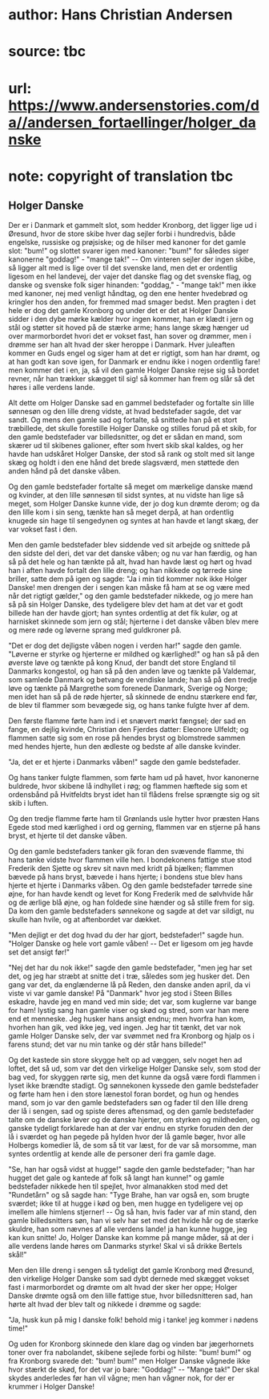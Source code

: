 # author: Hans Christian Andersen
# source: tbc
# url: https://www.andersenstories.com/da//andersen_fortaellinger/holger_danske
# note: copyright of translation tbc

## Holger Danske 

Der er i Danmark et gammelt slot, som hedder Kronborg, det ligger lige
ud i Øresund, hvor de store skibe hver dag sejler forbi i hundredvis,
både engelske, russiske og prøjsiske; og de hilser med kanoner for det
gamle slot: "bum!" og slottet svarer igen med kanoner: "bum!" for
således siger kanonerne "goddag!" - "mange tak!" -- Om vinteren
sejler der ingen skibe, så ligger alt med is lige over til det svenske
land, men det er ordentlig ligesom en hel landevej, der vajer det danske
flag og det svenske flag, og danske og svenske folk siger hinanden:
"goddag," - "mange tak!" men ikke med kanoner, nej med venligt
håndtag, og den ene henter hvedebrød og kringler hos den anden, for
fremmed mad smager bedst. Men pragten i det hele er dog det gamle
Kronborg og under det er det at Holger Danske sidder i den dybe mørke
kælder hvor ingen kommer, han er klædt i jern og stål og støtter sit
hoved på de stærke arme; hans lange skæg hænger ud over marmorbordet
hvori det er vokset fast, han sover og drømmer, men i drømme ser han alt
hvad der sker heroppe i Danmark. Hver juleaften kommer en Guds engel og
siger ham at det er rigtigt, som han har drømt, og at han godt kan sove
igen, for Danmark er endnu ikke i nogen ordentlig fare! men kommer det i
en, ja, så vil den gamle Holger Danske rejse sig så bordet revner, når
han trækker skægget til sig! så kommer han frem og slår så det høres i
alle verdens lande.

Alt dette om Holger Danske sad en gammel bedstefader og fortalte sin
lille sønnesøn og den lille dreng vidste, at hvad bedstefader sagde, det
var sandt. Og mens den gamle sad og fortalte, så snittede han på et
stort træbillede, det skulle forestille Holger Danske og stilles forud
på et skib, for den gamle bedstefader var billedsnitter, og det er sådan
en mand, som skærer ud til skibenes galioner, efter som hvert skib skal
kaldes, og her havde han udskåret Holger Danske, der stod så rank og
stolt med sit lange skæg og holdt i den ene hånd det brede slagsværd,
men støttede den anden hånd på det danske våben.

Og den gamle bedstefader fortalte så meget om mærkelige danske mænd og
kvinder, at den lille sønnesøn til sidst syntes, at nu vidste han lige
så meget, som Holger Danske kunne vide, der jo dog kun drømte derom; og
da den lille kom i sin seng, tænkte han så meget derpå, at han ordentlig
knugede sin hage til sengedynen og syntes at han havde et langt skæg,
der var vokset fast i den.

Men den gamle bedstefader blev siddende ved sit arbejde og snittede på
den sidste del deri, det var det danske våben; og nu var han færdig, og
han så på det hele og han tænkte på alt, hvad han havde læst og hørt og
hvad han i aften havde fortalt den lille dreng; og han nikkede og
tørrede sine briller, satte dem på igen og sagde: "Ja i min tid kommer
nok ikke Holger Danske! men drengen der i sengen kan måske få ham at se
og være med når det rigtigt gælder," og den gamle bedstefader nikkede,
og jo mere han så på sin Holger Danske, des tydeligere blev det ham at
det var et godt billede han der havde gjort; han syntes ordentlig at det
fik kulør, og at harnisket skinnede som jern og stål; hjerterne i det
danske våben blev mere og mere røde og løverne sprang med guldkroner på.

"Det er dog det dejligste våben nogen i verden har!" sagde den gamle.
"Løverne er styrke og hjerterne er mildhed og kærlighed!" og han så på
den øverste løve og tænkte på kong Knud, der bandt det store England til
Danmarks kongestol, og han så på den anden løve og tænkte på Valdemar,
som samlede Danmark og betvang de vendiske lande; han så på den tredje
løve og tænkte på Margrethe som forenede Danmark, Sverige og Norge; men
idet han så på de røde hjerter, så skinnede de endnu stærkere end før,
de blev til flammer som bevægede sig, og hans tanke fulgte hver af dem.

Den første flamme førte ham ind i et snævert mørkt fængsel; der sad en
fange, en dejlig kvinde, Christian den Fjerdes datter: Eleonore Ulfeldt;
og flammen satte sig som en rose på hendes bryst og blomstrede sammen
med hendes hjerte, hun den ædleste og bedste af alle danske kvinder.

"Ja, det er et hjerte i Danmarks våben!" sagde den gamle bedstefader.

Og hans tanker fulgte flammen, som førte ham ud på havet, hvor kanonerne
buldrede, hvor skibene lå indhyllet i røg; og flammen hæftede sig som et
ordensbånd på Hvitfeldts bryst idet han til flådens frelse sprængte sig
og sit skib i luften.

Og den tredje flamme førte ham til Grønlands usle hytter hvor præsten
Hans Egede stod med kærlighed i ord og gerning, flammen var en stjerne
på hans bryst, et hjerte til det danske våben.

Og den gamle bedstefaders tanker gik foran den svævende flamme, thi hans
tanke vidste hvor flammen ville hen. I bondekonens fattige stue stod
Frederik den Sjette og skrev sit navn med kridt på bjælken; flammen
bævede på hans bryst, bævede i hans hjerte; i bondens stue blev hans
hjerte et hjerte i Danmarks våben. Og den gamle bedstefader tørrede sine
øjne, for han havde kendt og levet for Kong Frederik med de sølvhvide
hår og de ærlige blå øjne, og han foldede sine hænder og så stille frem
for sig. Da kom den gamle bedstefaders sønnekone og sagde at det var
sildigt, nu skulle han hvile, og at aftenbordet var dækket.

"Men dejligt er det dog hvad du der har gjort, bedstefader!" sagde
hun. "Holger Danske og hele vort gamle våben! -- Det er ligesom om jeg
havde set det ansigt før!"

"Nej det har du nok ikke!" sagde den gamle bedstefader, "men jeg har
set det, og jeg har stræbt at snitte det i træ, således som jeg husker
det. Den gang var det, da englænderne lå på Reden, den danske anden
april, da vi viste vi var gamle danske! På "Danmark" hvor jeg stod i
Steen Billes eskadre, havde jeg en mand ved min side; det var, som
kuglerne var bange for ham! lystig sang han gamle viser og skød og
stred, som var han mere end et menneske. Jeg husker hans ansigt endnu;
men hvorfra han kom, hvorhen han gik, ved ikke jeg, ved ingen. Jeg har
tit tænkt, det var nok gamle Holger Danske selv, der var svømmet ned fra
Kronborg og hjalp os i farens stund; det var nu min tanke og dér står
hans billede!"

Og det kastede sin store skygge helt op ad væggen, selv noget hen ad
loftet, det så ud, som var det den virkelige Holger Danske selv, som
stod der bag ved, for skyggen rørte sig, men det kunne da også være
fordi flammen i lyset ikke brændte stadigt. Og sønnekonen kyssede den
gamle bedstefader og førte ham hen i den store lænestol foran bordet, og
hun og hendes mand, som jo var den gamle bedstefaders søn og fader til
den lille dreng der lå i sengen, sad og spiste deres aftensmad, og den
gamle bedstefader talte om de danske løver og de danske hjerter, om
styrken og mildheden, og ganske tydeligt forklarede han at der var endnu
en styrke foruden den der lå i sværdet og han pegede på hylden hvor der
lå gamle bøger, hvor alle Holbergs komedier lå, de som så tit var læst,
for de var så morsomme, man syntes ordentlig at kende alle de personer
deri fra gamle dage.

"Se, han har også vidst at hugge!" sagde den gamle bedstefader; "han
har hugget det gale og kantede af folk så langt han kunne!" og gamle
bedstefader nikkede hen til spejlet, hvor almanakken stod med det
"Rundetårn" og så sagde han: "Tyge Brahe, han var også en, som brugte
sværdet; ikke til at hugge i kød og ben, men hugge en tydeligere vej op
imellem alle himlens stjerner! -- Og så han, hvis fader var af min
stand, den gamle billedsnitters søn, han vi selv har set med det hvide
hår og de stærke skuldre, han som nævnes af alle verdens lande! ja han
kunne hugge, jeg kan kun snitte! Jo, Holger Danske kan komme på mange
måder, så at der i alle verdens lande høres om Danmarks styrke! Skal vi
så drikke Bertels skål!"

Men den lille dreng i sengen så tydeligt det gamle Kronborg med Øresund,
den virkelige Holger Danske som sad dybt dernede med skægget vokset fast
i marmorbordet og drømte om alt hvad der sker her oppe; Holger Danske
drømte også om den lille fattige stue, hvor billedsnitteren sad, han
hørte alt hvad der blev talt og nikkede i drømme og sagde:

"Ja, husk kun på mig I danske folk! behold mig i tanke! jeg kommer i
nødens time!"

Og uden for Kronborg skinnede den klare dag og vinden bar jægerhornets
toner over fra nabolandet, skibene sejlede forbi og hilste: "bum!
bum!" og fra Kronborg svarede det: "bum! bum!" men Holger Danske
vågnede ikke hvor stærkt de skød, for det var jo bare: "Goddag!" --
"Mange tak!" Der skal skydes anderledes før han vil vågne; men han
vågner nok, for der er krummer i Holger Danske!
